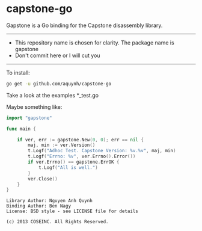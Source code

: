capstone-go
===========

Gapstone is a Go binding for the Capstone disassembly library.

---
+ This repository name is chosen for clarity. The package name is gapstone
+ Don't commit here or I will cut you
---

To install:
```bash
go get -u github.com/aquynh/capstone-go
```

Take a look at the examples *_test.go

Maybe something like:
```go
import "gapstone"

func main {

    if ver, err := gapstone.New(0, 0); err == nil {
        maj, min := ver.Version()
        t.Logf("Adhoc Test. Capstone Version: %v.%v", maj, min)
        t.Logf("Errno: %v", ver.Errno().Error())
        if ver.Errno() == gapstone.ErrOK {
            t.Logf("All is well.")
        }
        ver.Close()
    }
}
```



    Library Author: Nguyen Anh Quynh
    Binding Author: Ben Nagy
    License: BSD style - see LICENSE file for details

    (c) 2013 COSEINC. All Rights Reserved.
